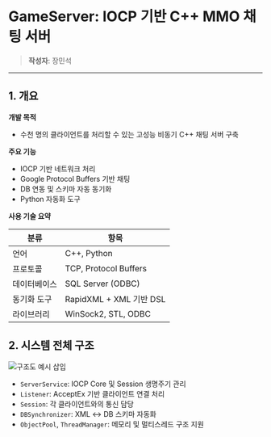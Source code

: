 # GameServer: IOCP 기반 C++ MMO 채팅 서버

> **작성자**: 장민석

---

## 1. 개요

**개발 목적**  
- 수천 명의 클라이언트를 처리할 수 있는 고성능 비동기 C++ 채팅 서버 구축

**주요 기능**  
- IOCP 기반 네트워크 처리  
- Google Protocol Buffers 기반 채팅  
- DB 연동 및 스키마 자동 동기화  
- Python 자동화 도구  

**사용 기술 요약**

| 분류       | 항목                        |
|------------|-----------------------------|
| 언어       | C++, Python                 |
| 프로토콜   | TCP, Protocol Buffers       |
| 데이터베이스 | SQL Server (ODBC)          |
| 동기화 도구 | RapidXML + XML 기반 DSL     |
| 라이브러리 | WinSock2, STL, ODBC         |

## 2. 시스템 전체 구조

![구조도 예시 삽입](docs/architecture.png)

- `ServerService`: IOCP Core 및 Session 생명주기 관리  
- `Listener`: AcceptEx 기반 클라이언트 연결 처리  
- `Session`: 각 클라이언트와의 통신 담당  
- `DBSynchronizer`: XML ↔ DB 스키마 자동화  
- `ObjectPool`, `ThreadManager`: 메모리 및 멀티스레드 구조 지원
